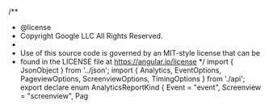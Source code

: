 /**
 * @license
 * Copyright Google LLC All Rights Reserved.
 *
 * Use of this source code is governed by an MIT-style license that can be
 * found in the LICENSE file at https://angular.io/license
 */
import { JsonObject } from '../json';
import { Analytics, EventOptions, PageviewOptions, ScreenviewOptions, TimingOptions } from './api';
export declare enum AnalyticsReportKind {
    Event = "event",
    Screenview = "screenview",
    Pag